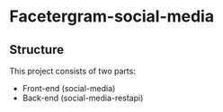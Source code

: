 # Facetergram-social-media
## Structure
This project consists of two parts:
- Front-end (social-media)
- Back-end (social-media-restapi)
